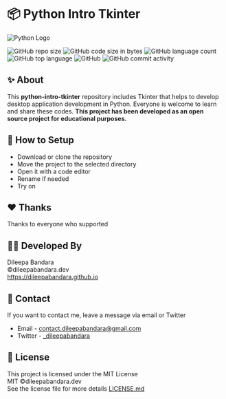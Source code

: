 # 📦 Python Intro Tkinter

![Python Logo](https://img.icons8.com/color/98/000000/python.png)


![GitHub repo size](https://img.shields.io/github/repo-size/dileepabandara/python-intro-tkinter?color=red&label=repository%20size)
![GitHub code size in bytes](https://img.shields.io/github/languages/code-size/dileepabandara/python-intro-tkinter?color=red)
![GitHub language count](https://img.shields.io/github/languages/count/dileepabandara/python-intro-tkinter)
![GitHub top language](https://img.shields.io/github/languages/top/dileepabandara/python-intro-tkinter)
![GitHub](https://img.shields.io/github/license/dileepabandara/python-intro-tkinter?color=yellow)
![GitHub commit activity](https://img.shields.io/github/commit-activity/m/dileepabandara/python-intro-tkinter?color=brightgreen&label=commits)

## ✨ About

This **python-intro-tkinter** repository includes Tkinter that helps to develop desktop application development in Python. Everyone is welcome to learn and share these codes. **This project has been developed as an open source project for educational purposes.**

## 🍃 How to Setup

- Download or clone the repository
- Move the project to the selected directory
- Open it with a code editor
- Rename if needed
- Try on

## ❤️ Thanks

Thanks to everyone who supported

## 👨‍💻 Developed By

Dileepa Bandara  
©dileepabandara.dev  
https://dileepabandara.github.io

## 💬 Contact

If you want to contact me, leave a message via email or Twitter

- Email - <contact.dileepabandara@gmail.com>
- Twitter - [_dileepabandara](https://twitter.com/_dileepabandara)

## 📜 License

This project is licensed under the MIT License  
MIT ©dileepabandara.dev  
See the license file for more details [LICENSE.md](https://github.com/dileepabandara/python-intro-tkinter/blob/main/LICENSE)
